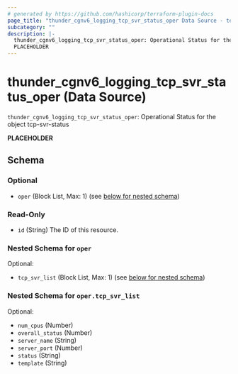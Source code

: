 ```yaml
---
# generated by https://github.com/hashicorp/terraform-plugin-docs
page_title: "thunder_cgnv6_logging_tcp_svr_status_oper Data Source - terraform-provider-thunder"
subcategory: ""
description: |-
  thunder_cgnv6_logging_tcp_svr_status_oper: Operational Status for the object tcp-svr-status
  PLACEHOLDER
---
```


# thunder_cgnv6_logging_tcp_svr_status_oper (Data Source)

`thunder_cgnv6_logging_tcp_svr_status_oper`: Operational Status for the object tcp-svr-status

__PLACEHOLDER__



<!-- schema generated by tfplugindocs -->
## Schema

### Optional

- `oper` (Block List, Max: 1) (see [below for nested schema](#nestedblock--oper))

### Read-Only

- `id` (String) The ID of this resource.

<a id="nestedblock--oper"></a>
### Nested Schema for `oper`

Optional:

- `tcp_svr_list` (Block List, Max: 1) (see [below for nested schema](#nestedblock--oper--tcp_svr_list))

<a id="nestedblock--oper--tcp_svr_list"></a>
### Nested Schema for `oper.tcp_svr_list`

Optional:

- `num_cpus` (Number)
- `overall_status` (Number)
- `server_name` (String)
- `server_port` (Number)
- `status` (String)
- `template` (String)


